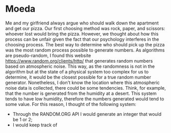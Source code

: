 # Moeda

Me and my girlfriend always argue who should walk down the apartment and get our pizza.
Our first choosing method was rock, paper, and scissors: whoever lost would bring the pizza. However, we thought about how this process can be unfair given the fact that our psychology interferes in the choosing process. The best way to determine who should pick up the pizza was the most random process possible to generate numbers.
As algorithms are pseudo-random, I found this website https://www.random.org/clients/http/ that generates random numbers based on atmospheric noise. This way, as the randomness is not in the algorithm but at the state of a physical system too complex for us to determine, it would be the closest possible for a true random number generator.
Nonetheless, I don't know the location where this atmospheric noise data is collected, there could be some tendencies. Think, for example, that the number is generated from the humidity at a desert. This system tends to have low humidity, therefore the numbers generated would tend to some value.
For this reason, I thought of the following system:
  - Through the RANDOM.ORG API I would generate an integer that would be 1 or 2;
  - I would keep track of 
